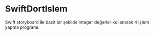 # SwiftDortIslem
Swift storyboard ile basit bir şekilde Integer değerler kullanarak 4 işlem yapma programı.
